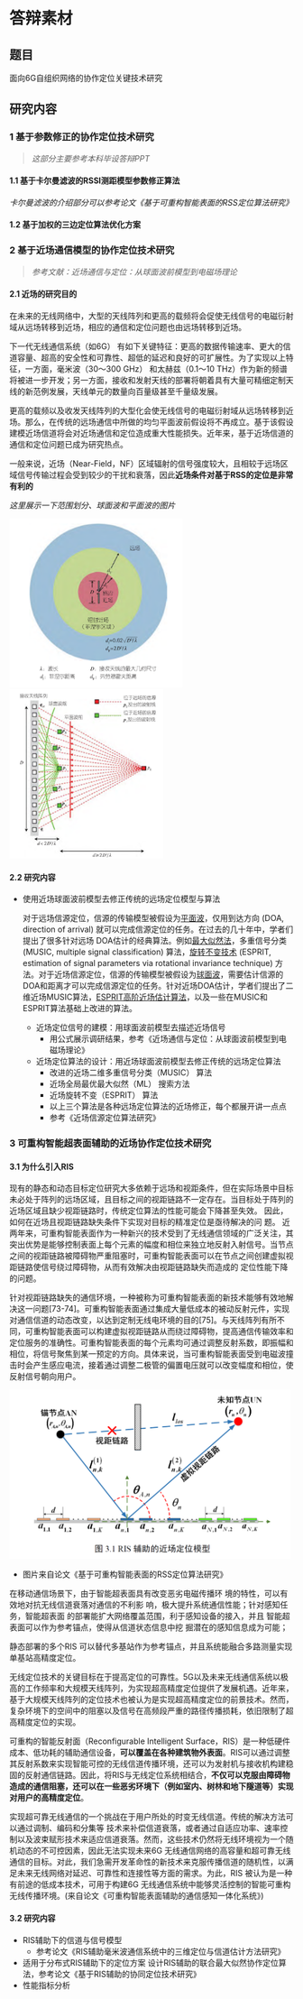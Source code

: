 # 答辩素材

## 题目

面向6G自组织网络的协作定位关键技术研究

## 研究内容

### 1 基于参数修正的协作定位技术研究

> *这部分主要参考本科毕设答辩PPT*

#### 1.1 基于卡尔曼滤波的RSSI测距模型参数修正算法

*卡尔曼滤波的介绍部分可以参考论文《基于可重构智能表面的RSS定位算法研究》*

#### 1.2 基于加权的三边定位算法优化方案

### 2 基于近场通信模型的协作定位技术研究

> *参考文献：近场通信与定位：从球面波前模型到电磁场理论*

#### 2.1 近场的研究目的

在未来的无线网络中，大型的天线阵列和更高的载频将会促使无线信号的电磁衍射域从远场转移到近场，相应的通信和定位问题也由远场转移到近场。

下一代无线通信系统（如6G） 有如下关键特征：更高的数据传输速率、更大的信道容量、超高的安全性和可靠性、超低的延迟和良好的可扩展性。为了实现以上特征，一方面，毫米波（30～300 GHz） 和太赫兹（0.1～10 THz）作为新的频谱将被进一步开发；另一方面，接收和发射天线的部署将朝着具有大量可精细定制天线的新范例发展，天线单元的数量向百量级甚至千量级发展。

更高的载频以及收发天线阵列的大型化会使无线信号的电磁衍射域从远场转移到近场。那么，在传统的远场通信中所做的均匀平面波前假设将不再成立。基于该假设建模近场信道将会对近场通信和定位造成重大性能损失。近年来，基于近场信道的通信和定位问题已成为研究热点。

一般来说，近场（Near-Field，NF）区域辐射的信号强度较大，且相较于远场区域信号传输过程会受到较少的干扰和衰落，因此**近场条件对基于RSS的定位是非常有利的**

*这里展示一下范围划分、球面波和平面波的图片*

<img src="image/03-答辩素材/1697364350212.png" height=300>

<img src="image/03-答辩素材/1697364668404.png" height=300>

#### 2.2 研究内容

- 使用近场球面波前模型去修正传统的远场定位模型与算法

  对于远场信源定位，信源的传输模型被假设为[平面波](https://www.zhihu.com/search?q=%E5%B9%B3%E9%9D%A2%E6%B3%A2&search_source=Entity&hybrid_search_source=Entity&hybrid_search_extra=%7B%22sourceType%22%3A%22article%22%2C%22sourceId%22%3A%22658139196%22%7D)，仅用到达方向 (DOA, direction of arrival) 就可以完成信源定位的任务。在过去的几十年中，学者们提出了很多针对远场 DOA估计的经典算法。例如[最大似然法](https://www.zhihu.com/search?q=%E6%9C%80%E5%A4%A7%E4%BC%BC%E7%84%B6%E6%B3%95&search_source=Entity&hybrid_search_source=Entity&hybrid_search_extra=%7B%22sourceType%22%3A%22article%22%2C%22sourceId%22%3A%22658139196%22%7D)，多重信号分类 (MUSIC, multiple signal classification) 算法，[旋转不变技术](https://www.zhihu.com/search?q=%E6%97%8B%E8%BD%AC%E4%B8%8D%E5%8F%98%E6%8A%80%E6%9C%AF&search_source=Entity&hybrid_search_source=Entity&hybrid_search_extra=%7B%22sourceType%22%3A%22article%22%2C%22sourceId%22%3A%22658139196%22%7D) (ESPRIT, estimation of signal parameters via rotational invariance technique) 方法。对于近场信源定位，信源的传输模型被假设为[球面波](https://www.zhihu.com/search?q=%E7%90%83%E9%9D%A2%E6%B3%A2&search_source=Entity&hybrid_search_source=Entity&hybrid_search_extra=%7B%22sourceType%22%3A%22article%22%2C%22sourceId%22%3A%22658139196%22%7D)，需要估计信源的DOA和距离才可以完成信源定位的任务。针对近场DOA估计，学者们提出了二维近场MUSIC算法，[ESPRIT高阶近场估计算法](https://www.zhihu.com/search?q=ESPRIT%E9%AB%98%E9%98%B6%E8%BF%91%E5%9C%BA%E4%BC%B0%E8%AE%A1%E7%AE%97%E6%B3%95&search_source=Entity&hybrid_search_source=Entity&hybrid_search_extra=%7B%22sourceType%22%3A%22article%22%2C%22sourceId%22%3A%22658139196%22%7D)，以及一些在MUSIC和ESPRIT算法基础上改进的算法。

  - 近场定位信号的建模：用球面波前模型去描述近场信号
    - 用公式展示调研结果，参考《近场通信与定位：从球面波前模型到电磁场理论》
  - 近场定位算法的设计：用近场球面波前模型去修正传统的远场定位算法
    - 改进的近场二维多重信号分类（MUSIC） 算法
    - 近场全局最优最大似然（ML） 搜索方法
    - 近场旋转不变（ESPRIT） 算法
    - 以上三个算法是各种远场定位算法的近场修正，每个都展开讲一点点
    - 参考《近场信源定位算法研究》

### 3 可重构智能超表面辅助的近场协作定位技术研究

#### 3.1 为什么引入RIS

现有的静态和动态目标定位研究大多依赖于远场和视距条件，但在实际场景中目标未必处于阵列的远场区域，且目标之间的视距链路不一定存在。当目标处于阵列的近场区域且缺少视距链路时，传统定位算法的性能可能会下降甚至失效。 因此，如何在近场且视距链路缺失条件下实现对目标的精准定位是亟待解决的问 题。 近两年来，可重构智能表面作为一种新兴的技术受到了无线通信领域的广泛关注，其突出优势是能够控制表面上每个元素的幅度和相位来独立地反射入射信号。当节点之间的视距链路被障碍物严重阻塞时，可重构智能表面可以在节点之间创建虚拟视距链路使信号绕过障碍物，从而有效解决由视距链路缺失而造成的 定位性能下降的问题。

针对视距链路缺失的通信环境，一种被称为可重构智能表面的新技术能够有效地解决这一问题[73-74]。可重构智能表面通过集成大量低成本的被动反射元件，实现对通信信道的动态改变，以达到定制无线电环境的目的[75]。与天线阵列有所不同，可重构智能表面可以构建虚拟视距链路从而绕过障碍物，提高通信传输效率和定位服务的准确性。可重构智能表面的每个元素均可通过调整反射系数，即振幅和相位，将信号聚焦到某一预定的方向。具体来说，当可重构智能表面受到电磁波撞击时会产生感应电流，接着通过调整二极管的偏置电压就可以改变幅度和相位，使反射信号朝向用户。

<img src="image/03-答辩素材/1697379589643.png" height=300>

- 图片来自论文《基于可重构智能表面的RSS定位算法研究》

在移动通信场景下，由于智能超表面具有改变恶劣电磁传播环 境的特性，可以有效地对抗无线信道衰落对通信的不利影 响，极大提升系统通信性能；针对感知任务，智能超表面 的部署能扩大网络覆盖范围，利于感知设备的接入，并且 智能超表面可以作为参考锚点，使得从信道状态信息中挖 掘潜在的感知信息成为可能；

静态部署的多个RIS 可以替代多基站作为参考锚点，并且系统能融合多路测量实现单基站高精度定位。

无线定位技术的关键目标在于提高定位的可靠性。5G以及未来无线通信系统以极高的工作频率和大规模天线阵列，为实现超高精度定位提供了发展机遇。近年来，基于大规模天线阵列的定位技术也被认为是实现超高精度定位的前景技术。然而，复杂环境下的空间中的阻塞以及信号在高频段严重的路径传播损耗，依旧限制了超高精度定位的实现。

可重构的智能反射面（Reconfigurable Intelligent Surface，RIS）是一种低硬件成本、低功耗的辅助通信设备，**可以覆盖在各种建筑物外表面**。RIS可以通过调整其反射系数来实现智能可控的无线信道传播环境，还可以为发射机与接收机构建稳固的反射通信链路。因此，将RIS与无线定位系统相结合，**不仅可以克服由障碍物造成的通信阻塞，还可以在一些恶劣环境下（例如室内、树林和地下隧道等）实现对用户的高精度定位**。

实现超可靠无线通信的一个挑战在于用户所处的时变无线信道。传统的解决方法可以通过调制、编码和分集等
技术来补偿信道衰落，或者通过自适应功率、速率控制以及波束赋形技术来适应信道衰落。然而，这些技术仍然将无线环境视为一个随机动态的不可控因素，因此无法实现未来6G 无线通信网络的高容量和超可靠无线通信的目标。对此，我们急需开发革命性的新技术来克服传播信道的随机性，以满足未来无线网络对延迟、可靠性和连接性等方面的需求。为此，RIS 被认为是一种有前途的低成本技术，可用于构建6G 无线通信系统中能够灵活控制的智能可重构无线传播环境。(来自论文《可重构智能表面辅助的通信感知一体化系统》)

#### 3.2 研究内容

- RIS辅助下的信道与信号模型
  - 参考论文《RIS辅助毫米波通信系统中的三维定位与信道估计方法研究》
- 适用于分布式RIS辅助下的定位方案
  设计RIS辅助的联合最大似然协作定位算法，参考论文《基于RIS辅助的协同定位技术研究》
- 性能指标分析

